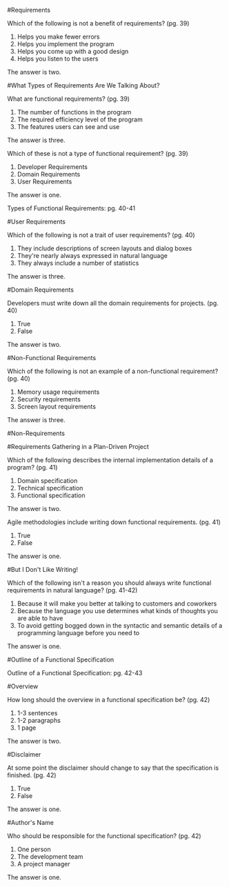 #Requirements

Which of the following is not a benefit of requirements? (pg. 39)
1. Helps you make fewer errors
2. Helps you implement the program
3. Helps you come up with a good design 
4. Helps you listen to the users

The answer is two.

#What Types of Requirements Are We Talking About?

What are functional requirements? (pg. 39)
1. The number of functions in the program
2. The required efficiency level of the program
3. The features users can see and use

The answer is three.

Which of these is not a type of functional requirement? (pg. 39)
1. Developer Requirements
2. Domain Requirements
3. User Requirements

The answer is one.

Types of Functional Requirements: pg. 40-41

#User Requirements

Which of the following is not a trait of user requirements? (pg. 40)
1. They include descriptions of screen layouts and dialog boxes
2. They're nearly always expressed in natural language
3. They always include a number of statistics

The answer is three.

#Domain Requirements

Developers must write down all the domain requirements for projects. (pg. 40)
1. True
2. False

The answer is two.

#Non-Functional Requirements

Which of the following is not an example of a non-functional requirement? (pg. 40)
1. Memory usage requirements
2. Security requirements
3. Screen layout requirements

The answer is three.

#Non-Requirements

#Requirements Gathering in a Plan-Driven Project

Which of the following describes the internal implementation details of a program? (pg. 41)
1. Domain specification
2. Technical specification
3. Functional specification

The answer is two.

Agile methodologies include writing down functional requirements. (pg. 41)
1. True
2. False

The answer is one.

#But I Don't Like Writing!

Which of the following isn't a reason you should always write functional requirements in natural language? (pg. 41-42)
1. Because it will make you better at talking to customers and coworkers
2. Because the language you use determines what kinds of thoughts you are able to have
3. To avoid getting bogged down in the syntactic and semantic details of a programming language before you need to

The answer is one.

#Outline of a Functional Specification

Outline of a Functional Specification: pg. 42-43

#Overview

How long should the overview in a functional specification be? (pg. 42)
1. 1-3 sentences
2. 1-2 paragraphs
3. 1 page

The answer is two.

#Disclaimer

At some point the disclaimer should change to say that the specification is finished. (pg. 42)
1. True
2. False

The answer is one.

#Author's Name

Who should be responsible for the functional specification? (pg. 42)
1. One person
2. The development team
3. A project manager

The answer is one.